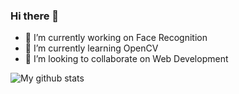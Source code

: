 ### Hi there 👋

- 🔭 I’m currently working on Face Recognition
- 🌱 I’m currently learning OpenCV
- 👯 I’m looking to collaborate on Web Development


![My github stats](https://github-readme-stats.vercel.app/api?username=samcladson&show_icons=true&theme=radical)

